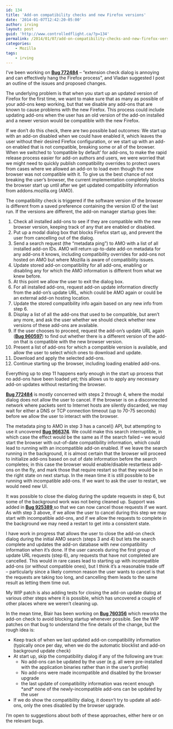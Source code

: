 ```yaml
---
id: 134
title: 'Add-on compatibility checks and new Firefox versions'
date: '2014-01-07T12:42:20-05:00'
author: irving
layout: post
guid: 'http://www.controlledflight.ca/?p=134'
permalink: /2014/01/07/add-on-compatibility-checks-and-new-firefox-versions/
categories:
    - Mozilla
tags:
    - irving
---
```


I’ve been working on [**Bug 772484**](https://bugzilla.mozilla.org/show_bug.cgi?id=772484 "Bug 772484 - extension check dialog is annoying and can effectively hang the Firefox process") – “extension check dialog is annoying and can effectively hang the Firefox process”, and Vladan suggested I post an outline of the issues and proposed changes.

The underlying problem is that when you start up an updated version of Firefox for the first time, we want to make sure that as many as possible of your add-ons keep working, but that we disable any add-ons that are known to cause problems with the new Firefox. This process could include updating add-ons when the user has an old version of the add-on installed and a newer version would be compatible with the new Firefox.

If we don’t do this check, there are two possible bad outcomes: We start up with an add-on disabled when we could have enabled it, which leaves the user without their desired Firefox configuration, or we start up with an add-on enabled that is not compatible, breaking some or all of the browser. When we switched to ‘compatible by default’ for add-ons, to make the rapid release process easier for add-on authors and users, we were worried that we might need to quickly publish compatibility overrides to protect users from cases where we allowed an add-on to load even though the new browser was not compatible with it. To give us the best chance of not breaking the user’s browser, the current implementation completely blocks the browser start up until after we get updated compatibility information from addons.mozilla.org (AMO).

The compatibility check is triggered if the software version of the browser is different from a saved preference containing the version ID of the last run. If the versions are different, the add-on manager startup goes like:

1. Check all installed add-ons to see if they are compatible with the new browser version, keeping track of any that are enabled or disabled.
2. Put up a modal dialog box that blocks Firefox start up, and prevent the user from cancelling out of the dialog.
3. Send a search request (the “metadata ping”) to AMO with a list of all installed add-on IDs. AMO will return up-to-date add-on metadata for any add-ons it knows, including compatibility overrides for add-ons not hosted on AMO but where Mozilla is aware of compatibility issues.
4. Update stored add-on compatibility for all add-ons, enabling or disabling any for which the AMO information is different from what we knew before.
5. At this point we allow the user to exit the dialog box.
6. For all installed add-ons, request add-on update information directly from the add-on’s update URL, which could be AMO again or could be an external add-on hosting location.
7. Update the stored compatibility info again based on any new info from step 6.
8. Display a list of all the add-ons that used to be compatible, but aren’t any more, and ask the user whether we should check whether new versions of these add-ons are available.
9. If the user chooses to proceed, request the add-on’s update URL again ([**Bug 960597**](https://bugzilla.mozilla.org/show_bug.cgi?id=960597 "Bug 960597 - Extension check UI fetches add-on update info twice")) to find out whether there is a different version of the add-on that is compatible with the new browser version.
10. Present a list of add-ons for which a compatible version is available, and allow the user to select which ones to download and update.
11. Download and apply the selected add-ons.
12. Continue starting up the browser, including loading enabled add-ons.

Everything up to step 11 happens early enough in the start up process that no add-ons have been loaded yet; this allows us to apply any necessary add-on updates without restarting the browser.

[**Bug 772484**](https://bugzilla.mozilla.org/show_bug.cgi?id=772484 "Bug 772484 - extension check dialog is annoying and can effectively hang the Firefox process") is mostly concerned with steps 2 through 4, where the modal dialog does not allow the user to cancel. If the browser is on a disconnected network where packets sent to Internet hosts are silently discarded, we may wait for either a DNS or TCP connection timeout (up to 70-75 seconds) before we allow the user to interact with the browser.

The metadata ping to AMO in step 3 has a cancel() API, but attempting to use it uncovered [**Bug 966374**](https://bugzilla.mozilla.org/show_bug.cgi?id=966374 "Bug 966374 - Race condition in AddonRepository.cancelSearch()"). We could make this search interruptible, in which case the effect would be the same as if the search failed – we would start the browser with out-of-date compatibility information, which could lead to running with an incompatible add-on enabled. If we leave the search running in the background, it is almost certain that the browser will proceed to initialize add-ons based on out of date information before the search completes; in this case the browser would enable/disable restartless add-ons on the fly, and mark those that require restart so that they would be in the right state on next startup. In the mean time it is still possible to be running with incompatible add-ons. If we want to ask the user to restart, we would need new UI.

It was possible to close the dialog during the update requests in step 6, but some of the background work was not being cleaned up. Support was added in [**Bug 925389** ](https://bugzilla.mozilla.org/show_bug.cgi?id=925389 "Add-on update check is not cancelled when add-on is uninstalled")so that we can now cancel those requests if we want. As with step 3 above, if we allow the user to cancel during this step we may start with incompatible add-ons, and if we allow the requests to complete in the background we may need a restart to get into a consistent state.

I have work in progress that allows the user to close the add-on check dialog during the initial AMO search (steps 3 and 4) but lets the search complete and updates the add-on database with new compatibility information when it’s done. If the user cancels during the first group of update URL requests (step 6), any requests that have not completed are cancelled. This would in rare cases lead to starting up with incompatible add-ons (or without compatible ones), but I think it’s a reasonable trade off – particularly since a likely common reason the user wants to cancel is that the requests are taking too long, and cancelling them leads to the same result as letting them time out.

My WIP patch is also adding tests for closing the add-on update dialog at various other steps where it is possible, which has uncovered a couple of other places where we weren’t cleaning up.

In the mean time, Blair has been working on [**Bug 760356**](https://bugzilla.mozilla.org/show_bug.cgi?id=760356 "Bug 760356 - Only show the add-on compatibility UI when actually necessary") which reworks the add-on check to avoid blocking startup whenever possible. See the WIP patches on that bug to understand the fine details of the change, but the rough idea is:

- Keep track of when we last updated add-on compatibility information (typically once per day, when we do the automatic blocklist and add-on background update check)
- At start up, skip the compatibility dialog if any of the following are true: 
    - No add-ons can be updated by the user (e.g. all were pre-installed with the application binaries rather than in the user’s profile)
    - No add-ons were made incompatible and disabled by the browser upgrade
    - the last update of compatibility information was recent enough \*and\* none of the newly-incompatible add-ons can be updated by the user
- If we do show the compatibility dialog, it doesn’t try to update all add-ons, only the ones disabled by the browser upgrade.

I’m open to suggestions about both of these approaches, either here or on the relevant bugs.
